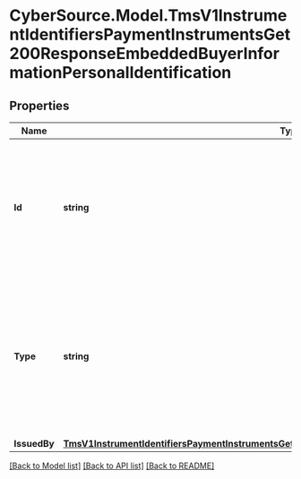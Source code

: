 # CyberSource.Model.TmsV1InstrumentIdentifiersPaymentInstrumentsGet200ResponseEmbeddedBuyerInformationPersonalIdentification
## Properties

Name | Type | Description | Notes
------------ | ------------- | ------------- | -------------
**Id** | **string** | Customer&#39;s identification number.  **Important**: Contact your TeleCheck representative to learn whether this field is required or optional.  | [optional] 
**Type** | **string** | Type of personal identification.  **Important**: Contact your TeleCheck representative to learn whether this field is required or optional.  Valid values: - driver license  | [optional] 
**IssuedBy** | [**TmsV1InstrumentIdentifiersPaymentInstrumentsGet200ResponseEmbeddedBuyerInformationIssuedBy**](TmsV1InstrumentIdentifiersPaymentInstrumentsGet200ResponseEmbeddedBuyerInformationIssuedBy.md) |  | [optional] 

[[Back to Model list]](../README.md#documentation-for-models) [[Back to API list]](../README.md#documentation-for-api-endpoints) [[Back to README]](../README.md)

